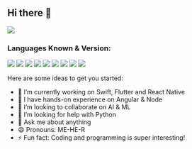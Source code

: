## Hi there 👋

   <img src="https://img.shields.io/badge/Author-Mihir%20Brahmbhatt-brightgreen">

### Languages Known & Version:

<img src="https://img.shields.io/badge/Swift-v%205-green"> <img src="https://img.shields.io/badge/SwiftUI-v%202.0-green"> <img src="https://img.shields.io/badge/Objective--C-v%202-green"> <img src="https://img.shields.io/badge/Angular%20-v%207-green"> <img src="https://img.shields.io/badge/Ionic%20Framework-v%202-green"> <img src="https://img.shields.io/badge/Vuejs-v%202.6.3-green"> 
<img src="https://img.shields.io/badge/Flutter-v3-green"> <img src="https://img.shields.io/badge/React%20Native-v16-green"> <img src="https://img.shields.io/badge/ReactJS-v18-green">



Here are some ideas to get you started:
- 🔭 I’m currently working on Swift, Flutter and React Native
- 🌱 I have hands-on experience on Angular & Node
- 👯 I’m looking to collaborate on AI & ML
- 🤔 I’m looking for help with Python
- 💬 Ask me about anything
- 😄 Pronouns: ME-HE-R
- ⚡ Fun fact: Coding and programming is super interesting!

